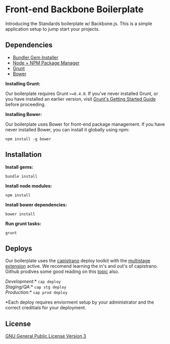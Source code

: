 Front-end Backbone Boilerplate
===

Introducing the Standards boilerplate w/ Backbone.js. This is a simple application setup to jump start your projects. 

## Dependencies

- [Bundler Gem Installer](http://gembundler.com/)
- [Node + NPM Package Manager](https://github.com/joyent/node/wiki/Installation)
- [Grunt](http://gruntjs.com/getting-started)
- [Bower](http://bower.io)

**Installing Grunt:**

Our boilerplate requires Grunt `>=0.4.0`. If you've never installed Grunt, or you have installed an earlier version, visit [Grunt's Getting Started Guide](http://gruntjs.com/getting-started) before proceeding.

**Installing Bower:**

Our boilerplate uses Bower for front-end package management. If you have never installed Bower, you can install it globally using npm:

`npm install -g bower`

## Installation

**Install gems:**  

`bundle install`

**Install node modules:**

`npm install`

**Install bower dependencies:**

`bower install`

**Run grunt tasks:**

`grunt`

## Deploys

Our boilerplate uses the [capistrano](https://github.com/capistrano/capistrano) deploy toolkit with the [multistage extension](https://github.com/capistrano/capistrano/wiki/2.x-Multistage-Extension) active. We recomend learning the in's and out's of capistrano. Github prodives some good reading on this [topic](https://help.github.com/articles/deploying-with-capistrano) also.

**Development*:** `cap deploy`  
**Staging/QA*:** `cap stg deploy`  
**Production*:** `cap prod deploy`  

*Each deploy requires enviorment setup by your administrator and the correct creditials for your deployment.

## License

[GNU General Public License Version 3](http://www.gnu.org/licenses/gpl.html)
